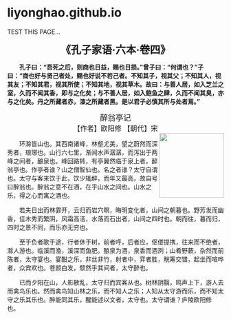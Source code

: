 # liyonghao.github.io
TEST THIS PAGE...


<div align='center' ><b><font size='5'>《孔子家语·六本·卷四》</font></b></div>

&ensp;&ensp;&ensp;&ensp;**孔子曰：“吾死之后，则商也日益，赐也日损。”曾子曰：“何谓也？”子曰：“商也好与贤己者处，赐也好说不若己者。不知其子，视其父；不知其人，视其友；不知其君，视其所使；不知其地，视其草木。故曰：与善人居，如入芝兰之室，久而不闻其香，即与之化矣；与不善人居，如入鲍鱼之肆，久而不闻其臭，亦与之化矣。丹之所藏者赤，漆之所藏者黑。是以君子必慎其所与处者焉。”**


<div align='center' ><font size='4'>醉翁亭记</font></div>

<div align='center' ><font size='3'>【作者】欧阳修 【朝代】宋</font></div>

<div style="float:right">
    <img src="https://bkimg.cdn.bcebos.com/pic/48540923dd54564e57770d53b1de9c82d1584f4e?x-bce-process=image/watermark,image_d2F0ZXIvYmFpa2U4MA==,g_7,xp_5,yp_5/format,f_auto" align = "right" width="150">
</div>



&ensp;&ensp;&ensp;&ensp;环滁皆山也。其西南诸峰，林壑尤美，望之蔚然而深秀者，琅琊也。山行六七里，渐闻水声潺潺，而泻出于两峰之间者，酿泉也。峰回路转，有亭翼然临于泉上者，醉翁亭也。作亭者谁？山之僧智仙也。名之者谁？太守自谓也。太守与客来饮于此，饮少辄醉，而年又最高，故自号曰醉翁也。醉翁之意不在酒，在乎山水之间也。山水之乐，得之心而寓之酒也。&ensp;&ensp;

&ensp;&ensp;&ensp;&ensp;若夫日出而林霏开，云归而岩穴暝，晦明变化者，山间之朝暮也。野芳发而幽香，佳木秀而繁阴，风霜高洁，水落而石出者，山间之四时也。朝而往，暮而归，四时之景不同，而乐亦无穷也。&ensp;&ensp;

&ensp;&ensp;&ensp;&ensp;至于负者歌于途，行者休于树，前者呼，后者应，伛偻提携，往来而不绝者，滁人游也。临溪而渔，溪深而鱼肥。酿泉为酒，泉香而酒洌；山肴野蔌，杂然而前陈者，太守宴也。宴酣之乐，非丝非竹，射者中，弈者胜，觥筹交错，起坐而喧哗者，众宾欢也。苍颜白发，颓然乎其间者，太守醉也。&ensp;&ensp;

&ensp;&ensp;&ensp;&ensp;已而夕阳在山，人影散乱，太守归而宾客从也。树林阴翳，鸣声上下，游人去而禽鸟乐也。然而禽鸟知山林之乐，而不知人之乐；人知从太守游而乐，而不知太守之乐其乐也。醉能同其乐，醒能述以文者，太守也。太守谓谁？庐陵欧阳修也。&ensp;&ensp;
